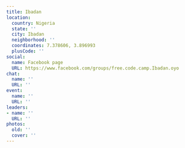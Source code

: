 ```yaml
---
title: Ibadan
location:
  country: Nigeria
  state: ''
  city: Ibadan
  neighborhood: ''
  coordinates: 7.378606, 3.896993
  plusCode: ''
social:
  name: Facebook page
  URL: https://www.facebook.com/groups/free.code.camp.Ibadan.oyo
chat:
  name: ''
  URL: ''
event:
  name: ''
  URL: ''
leaders:
- name: ''
  URL: ''
photos:
  old: ''
  cover: ''
---
```

